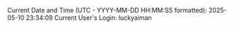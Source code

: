 Current Date and Time (UTC - YYYY-MM-DD HH:MM:SS formatted): 2025-05-10 23:34:09
Current User's Login: luckyaiman
